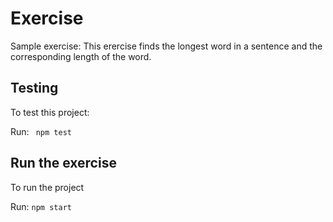 # Exercise
Sample exercise: This erercise finds the longest word in a sentence and the corresponding length of the word.

## Testing
To test this project:

Run: ``` npm test```

## Run the exercise
To run the project

Run: ```npm start```
